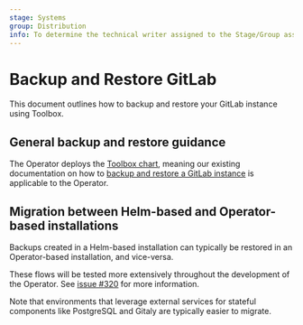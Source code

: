 ```yaml
---
stage: Systems
group: Distribution
info: To determine the technical writer assigned to the Stage/Group associated with this page, see https://about.gitlab.com/handbook/product/ux/technical-writing/#assignments
---
```


# Backup and Restore GitLab

This document outlines how to backup and restore your GitLab instance using Toolbox.

## General backup and restore guidance

The Operator deploys the [Toolbox chart](https://docs.gitlab.com/charts/charts/gitlab/toolbox/), meaning
our existing documentation on how to [backup and restore a GitLab instance](https://docs.gitlab.com/charts/backup-restore/)
is applicable to the Operator.

## Migration between Helm-based and Operator-based installations

Backups created in a Helm-based installation can typically be restored in an Operator-based installation,
and vice-versa.

These flows will be tested more extensively throughout the development of the Operator. See
[issue #320](https://gitlab.com/gitlab-org/cloud-native/gitlab-operator/-/issues/320) for more information.

Note that environments that leverage external services for stateful components like PostgreSQL and Gitaly
are typically easier to migrate.
